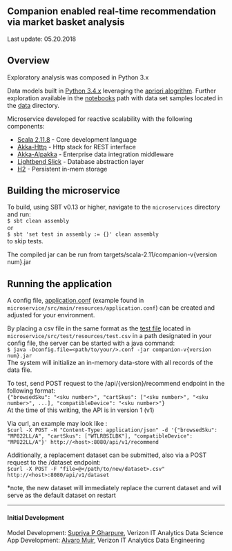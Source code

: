Companion enabled real-time recommendation via market basket analysis
---

Last update: 05.20.2018

Overview
---
Exploratory analysis was composed in Python 3.x

Data models built in [Python 3.4.x](https://www.python.org/) leveraging the [apriori alogrithm]([https://en.wikipedia.org/wiki/Apriori_algorithm).
Further exploration available in the [notebooks](https://onestash.verizon.com/users/v603497/repos/companion/browse/notebooks) 
path with data set samples located in the [data](https://onestash.verizon.com/users/v603497/repos/companion/browse/data) directory.

Microservice developed for reactive scalability with the following components:

- [Scala 2.11.8](https://www.scala-lang.org/) - Core development language
- [Akka-Http](https://doc.akka.io/docs/akka-http/current/introduction.html) - Http stack for REST interface
- [Akka-Alpakka](https://developer.lightbend.com/docs/alpakka/current/) - Enterprise data integration middleware
- [Lightbend Slick](http://slick.lightbend.com/)  - Database abstraction layer
- [H2](http://www.h2database.com/html/main.html) - Persistent in-mem storage






Building the microservice
---

To build, using SBT v0.13 or higher, navigate to the `microservices` directory and run:  
`$ sbt clean assembly`  
or  
`$ sbt 'set test in assembly := {}' clean assembly`  
to skip tests.

The compiled jar can be run from targets/scala-2.11/companion-v{version num}.jar






Running the application
---
A config file, [application.conf](https://onestash.verizon.com/users/v603497/repos/companion/browse/microservice/src/main/resources/application.conf) 
(example found in `microservice/src/main/resources/application.conf`) can be created and adjusted for your environment.  


By placing a csv file in the same format as the [test file](https://onestash.verizon.com/users/v603497/repos/companion/browse/microservice/src/test/resources) 
located in `microservice/src/test/resources/test.csv` in a path designated in your config file, the server can be started with a java command:  
`$ java -Dconfig.file=<path/to/your/>.conf -jar companion-v{version num}.jar`  
The system will initialize an in-memory data-store with all records of the data file.  



To test, send POST request to the /api/{version}/recommend endpoint in the following format:  
`{"browsedSku": "<sku number>", "cartSkus": ["<sku number>", "<sku number>", ...], "compatibleDevice": "<sku number>"}`  
At the time of this writing, the API is in version 1 (v1)  


Via curl, an example may look like :  
`$curl -X POST -H "Content-Type: application/json" -d '{"browsedSku": "MP822LL/A", "cartSkus": ["WTLRBSILBK"], "compatibleDevice": "MP822LL/A"}' http://<host>:8080/api/v1/recommend`


Additionally, a replacement dataset can be submitted, also via a POST request to the /dataset endpoint:  
`$curl -X POST -F "file=@</path/to/new/dataset>.csv"  http://<host>:8080/api/v1/dataset`

*note, the new dataset will immediately replace the current dataset and will serve as the default dataset on restart

---  



#### Initial Development ####
Model Development: [Supriya P Gharpure](supriya.gharpure@verizonwireless.com), Verizon IT Analytics Data Science  
App Development: [Alvaro Muir](alvaro.muir@one.verizon.com), Verizon IT Analytics Data Engineering 
